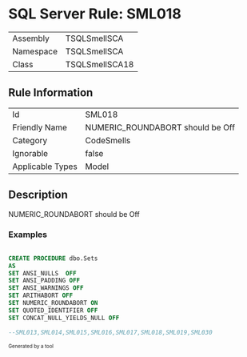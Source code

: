 ﻿# SQL Server Rule: SML018
  
|    |    |
|----|----|
| Assembly | TSQLSmellSCA |
| Namespace | TSQLSmellSCA |
| Class | TSQLSmellSCA18 |
  
## Rule Information
  
|    |    |
|----|----|
| Id | SML018 |
| Friendly Name | NUMERIC_ROUNDABORT should be Off |
| Category | CodeSmells |
| Ignorable | false |
| Applicable Types | Model  |
  
## Description
  
NUMERIC_ROUNDABORT should be Off
  
### Examples
  
```sql

CREATE PROCEDURE dbo.Sets
AS
SET ANSI_NULLS  OFF
SET ANSI_PADDING OFF
SET ANSI_WARNINGS OFF
SET ARITHABORT OFF
SET NUMERIC_ROUNDABORT ON
SET QUOTED_IDENTIFIER OFF
SET CONCAT_NULL_YIELDS_NULL OFF

--SML013,SML014,SML015,SML016,SML017,SML018,SML019,SML030 

```
  
<sub><sup>Generated by a tool</sup></sub>
